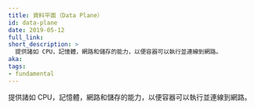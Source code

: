 ```yaml
---
title: 資料平面（Data Plane）
id: data-plane
date: 2019-05-12
full_link:
short_description: >
  提供諸如 CPU，記憶體，網路和儲存的能力，以便容器可以執行並連線到網路。
aka:
tags:
- fundamental
---
```

  提供諸如 CPU，記憶體，網路和儲存的能力，以便容器可以執行並連線到網路。

<!--
---
title: Data Plane
id: data-plane
date: 2019-05-12
full_link:
short_description: >
  The layer that provides capacity such as CPU, memory, network, and storage so that the containers can run and connect to a network.

aka:
tags:
- fundamental
---
 The layer that provides capacity such as CPU, memory, network, and storage so that the containers can run and connect to a network.
-->

<!--more-->
